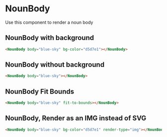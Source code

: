 <script setup>
import NounBodyWithBackground from "./../examples/NounBodyWithBackground.vue"
import NounBodyWithoutBackground from "./../examples/NounBodyWithoutBackground.vue"
import NounBodyFitBounds from "./../examples/NounBodyFitBounds.vue"
import NounBodyRenderType from "./../examples/NounBodyRenderType.vue"
</script>

# NounBody

Use this component to render a noun body

## NounBody with background

```html
<NounBody body="blue-sky" bg-color="d5d7e1"></NounBody>
```

<ClientOnly>
<NounBodyWithBackground />
</ClientOnly>

## NounBody without background

```html
<NounBody body="blue-sky"></NounBody>
```

<ClientOnly>
<NounBodyWithoutBackground />
</ClientOnly>

## NounBody Fit Bounds

```html
<NounBody body="blue-sky" fit-to-bounds></NounBody>
```

<ClientOnly>
<NounBodyFitBounds />
</ClientOnly>

## NounBody, Render as an IMG instead of SVG

```html
<NounBody body="blue-sky" bg-color="d5d7e1" render-type="img"></NounBody>
```

<ClientOnly>
<NounBodyRenderType />
</ClientOnly>
